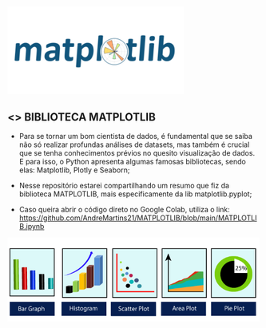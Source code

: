<a>
     <img src="https://github.com/AndreMartins21/MATPLOTLIB/blob/main/IMAGENS%20-%20PLT/logo_matplt.png" width=70% height=80%/>
</a>

## <> BIBLIOTECA MATPLOTLIB

- Para se tornar um bom cientista de dados, é fundamental que se saiba não só realizar profundas análises de datasets, mas também é crucial que se tenha conhecimentos prévios no quesito visualização de dados. E para isso, o Python apresenta algumas famosas bibliotecas, sendo elas: Matplotlib, Plotly e Seaborn; 

- Nesse repositório estarei compartilhando um resumo que fiz da biblioteca MATPLOTLIB, mais especificamente da lib matplotlib.pyplot; 

- Caso queira abrir o código direto no Google Colab, utiliza o link: https://github.com/AndreMartins21/MATPLOTLIB/blob/main/MATPLOTLIB.ipynb

<a>
     <img src="https://github.com/AndreMartins21/MATPLOTLIB/blob/main/IMAGENS%20-%20PLT/matplotlib-img.png"/>
</a>
